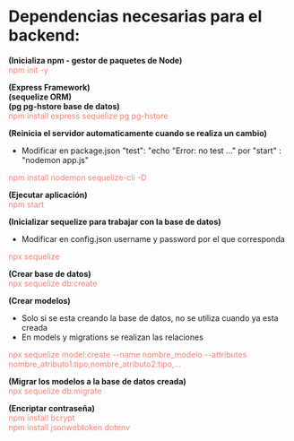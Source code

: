 # Dependencias necesarias para el backend:

**(Inicializa npm - gestor de paquetes de Node)**  
 <span style="color:salmon">npm init -y</span>

**(Express Framework)**  
**(sequelize ORM)**       
**(pg pg-hstore base de datos)**   
<span style="color:salmon"> npm install express sequelize pg pg-hstore</span>

**(Reinicia el servidor automaticamente cuando se realiza un cambio)**
- Modificar en package.json "test": "echo \"Error: no test ..." por "start" : "nodemon app.js"  

<span style="color:salmon"> npm install nodemon sequelize-cli -D </span>


**(Ejecutar aplicación)**  
<span style="color:salmon"> npm start </span>


**(Inicializar sequelize para trabajar con la base de datos)**
- Modificar en config.json username y password por el que corresponda  

<span style="color:salmon"> npx sequelize</span>

**(Crear base de datos)**  
<span style="color:salmon">npx sequelize db:create</span>

**(Crear modelos)**
- Solo si se esta creando la base de datos, no se utiliza cuando ya esta creada
- En models y migrations se realizan las relaciones

<span style="color:salmon"> npx sequelize model:create --name nombre_modelo --attributes nombre_atributo1:tipo,nombre_atributo2:tipo,... </span>

**(Migrar los modelos a la base de datos creada)**  
<span style="color:salmon"> npx sequelize db:migrate  </span>

**(Encriptar contraseña)**   
<span style="color:salmon"> npm install bcrypt </span>  
<span style="color:salmon"> npm install jsonwebtoken dotenv </span>



